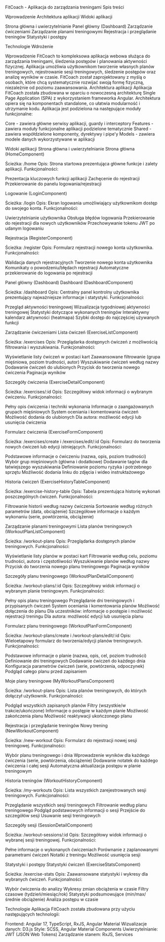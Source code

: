 FitCoach - Aplikacja do zarządzania treningami
Spis treści

Wprowadzenie
Architektura aplikacji
Widoki aplikacji

Strona główna i uwierzytelnianie
Panel główny (Dashboard)
Zarządzanie ćwiczeniami
Zarządzanie planami treningowymi
Rejestracja i przeglądanie treningów
Statystyki i postępy


Technologie
Wdrożenie

Wprowadzenie
FitCoach to kompleksowa aplikacja webowa służąca do zarządzania treningami, śledzenia postępów i planowania aktywności fizycznej. Aplikacja umożliwia użytkownikom tworzenie własnych planów treningowych, rejestrowanie sesji treningowych, śledzenie postępów oraz analizę wyników w czasie. FitCoach został zaprojektowany z myślą o osobach, które chcą systematycznie rozwijać swoją formę fizyczną, niezależnie od poziomu zaawansowania.
Architektura aplikacji
Aplikacja FitCoach została zbudowana w oparciu o nowoczesną architekturę Single Page Application (SPA) z wykorzystaniem frameworka Angular. Architektura opiera się na komponentach standalone, co ułatwia modularność i utrzymanie kodu. Aplikacja jest podzielona na następujące moduły funkcjonalne:

Core - zawiera główne serwisy aplikacji, guardy i interceptory
Features - zawiera moduły funkcjonalne aplikacji podzielone tematycznie
Shared - zawiera współdzielone komponenty, dyrektywy i pipe'y
Models - zawiera modele danych wykorzystywane w aplikacji

Widoki aplikacji
Strona główna i uwierzytelnianie
Strona główna (HomeComponent)

Ścieżka: /home
Opis: Strona startowa prezentująca główne funkcje i zalety aplikacji.
Funkcjonalności:

Prezentacja kluczowych funkcji aplikacji
Zachęcenie do rejestracji
Przekierowanie do panelu logowania/rejestracji



Logowanie (LoginComponent)

Ścieżka: /login
Opis: Ekran logowania umożliwiający użytkownikom dostęp do swojego konta.
Funkcjonalności:

Uwierzytelnianie użytkownika
Obsługa błędów logowania
Przekierowanie do rejestracji dla nowych użytkowników
Przechowywanie tokenu JWT po udanym logowaniu



Rejestracja (RegisterComponent)

Ścieżka: /register
Opis: Formularz rejestracji nowego konta użytkownika.
Funkcjonalności:

Walidacja danych rejestracyjnych
Tworzenie nowego konta użytkownika
Komunikaty o powodzeniu/błędach rejestracji
Automatyczne przekierowanie do logowania po rejestracji



Panel główny (Dashboard)
Dashboard (DashboardComponent)

Ścieżka: /dashboard
Opis: Centralny panel kontrolny użytkownika prezentujący najważniejsze informacje i statystyki.
Funkcjonalności:

Przegląd aktywności treningowej
Wizualizacja tygodniowej aktywności treningowej
Statystyki dotyczące wykonanych treningów
Interaktywny kalendarz aktywności (heatmapa)
Szybki dostęp do najczęściej używanych funkcji



Zarządzanie ćwiczeniami
Lista ćwiczeń (ExerciseListComponent)

Ścieżka: /exercises
Opis: Przeglądarka dostępnych ćwiczeń z możliwością filtrowania i wyszukiwania.
Funkcjonalności:

Wyświetlanie listy ćwiczeń w postaci kart
Zaawansowane filtrowanie (grupa mięśniowa, poziom trudności, autor)
Wyszukiwanie ćwiczeń według nazwy
Dodawanie ćwiczeń do ulubionych
Przycisk do tworzenia nowego ćwiczenia
Paginacja wyników



Szczegóły ćwiczenia (ExerciseDetailComponent)

Ścieżka: /exercises/:id
Opis: Szczegółowy widok informacji o wybranym ćwiczeniu.
Funkcjonalności:

Pełny opis ćwiczenia i techniki wykonania
Informacje o zaangażowanych grupach mięśniowych
System oceniania i komentowania ćwiczeń
Możliwość dodania do ulubionych
Dla autora: możliwość edycji lub usunięcia ćwiczenia



Formularz ćwiczenia (ExerciseFormComponent)

Ścieżka: /exercises/create i /exercises/edit/:id
Opis: Formularz do tworzenia nowych ćwiczeń lub edycji istniejących.
Funkcjonalności:

Podstawowe informacje o ćwiczeniu (nazwa, opis, poziom trudności)
Wybór grup mięśniowych (główna i dodatkowe)
Dodawanie tagów dla łatwiejszego wyszukiwania
Definiowanie poziomu ryzyka i potrzebnego sprzętu
Możliwość dodania linku do zdjęcia i wideo instruktażowego



Historia ćwiczeń (ExerciseHistoryTableComponent)

Ścieżka: /exercise-history-table
Opis: Tabela prezentująca historię wykonań poszczególnych ćwiczeń.
Funkcjonalności:

Filtrowanie historii według nazwy ćwiczenia
Sortowanie według różnych parametrów (data, obciążenie)
Szczegółowe informacje o każdym wykonaniu (serie, powtórzenia, obciążenie)



Zarządzanie planami treningowymi
Lista planów treningowych (WorkoutPlanListComponent)

Ścieżka: /workout-plans
Opis: Przeglądarka dostępnych planów treningowych.
Funkcjonalności:

Wyświetlanie listy planów w postaci kart
Filtrowanie według celu, poziomu trudności, autora i częstotliwości
Wyszukiwanie planów według nazwy
Przycisk do tworzenia nowego planu treningowego
Paginacja wyników



Szczegóły planu treningowego (WorkoutPlanDetailComponent)

Ścieżka: /workout-plans/:id
Opis: Szczegółowy widok informacji o wybranym planie treningowym.
Funkcjonalności:

Pełny opis planu treningowego
Przeglądanie dni treningowych i przypisanych ćwiczeń
System oceniania i komentowania planów
Możliwość dołączenia do planu
Dla uczestników: informacje o postępie i możliwość rejestracji treningu
Dla autora: możliwość edycji lub usunięcia planu



Formularz planu treningowego (WorkoutPlanFormComponent)

Ścieżka: /workout-plans/create i /workout-plans/edit/:id
Opis: Wieloetapowy formularz do tworzenia/edycji planów treningowych.
Funkcjonalności:

Podstawowe informacje o planie (nazwa, opis, cel, poziom trudności)
Definiowanie dni treningowych
Dodawanie ćwiczeń do każdego dnia
Konfiguracja parametrów ćwiczeń (serie, powtórzenia, odpoczynek)
Podgląd całego planu przed zapisaniem



Moje plany treningowe (MyWorkoutPlansComponent)

Ścieżka: /workout-plans
Opis: Lista planów treningowych, do których dołączył użytkownik.
Funkcjonalności:

Podgląd wszystkich zapisanych planów
Filtry (wszystkie/w trakcie/ukończone)
Informacje o postępie w każdym planie
Możliwość zakończenia planu
Możliwość reaktywacji ukończonego planu



Rejestracja i przeglądanie treningów
Nowy trening (NewWorkoutComponent)

Ścieżka: /new-workout
Opis: Formularz do rejestracji nowej sesji treningowej.
Funkcjonalności:

Wybór planu treningowego i dnia
Wprowadzenie wyników dla każdego ćwiczenia (serie, powtórzenia, obciążenie)
Dodawanie notatek do każdego ćwiczenia i całej sesji
Automatyczna aktualizacja postępu w planie treningowym



Historia treningów (WorkoutHistoryComponent)

Ścieżka: /my-workouts
Opis: Lista wszystkich zarejestrowanych sesji treningowych.
Funkcjonalności:

Przeglądanie wszystkich sesji treningowych
Filtrowanie według planu treningowego
Podgląd podstawowych informacji o sesji
Przejście do szczegółów sesji
Usuwanie sesji treningowych



Szczegóły sesji (SessionDetailComponent)

Ścieżka: /workout-sessions/:id
Opis: Szczegółowy widok informacji o wybranej sesji treningowej.
Funkcjonalności:

Pełne informacje o wykonanych ćwiczeniach
Porównanie z zaplanowanymi parametrami ćwiczeń
Notatki z treningu
Możliwość usunięcia sesji



Statystyki i postępy
Statystyki ćwiczeń (ExerciseStatsComponent)

Ścieżka: /exercise-stats
Opis: Zaawansowane statystyki i wykresy dla wybranych ćwiczeń.
Funkcjonalności:

Wybór ćwiczenia do analizy
Wykresy zmian obciążenia w czasie
Filtry czasowe (tydzień/miesiąc/rok)
Statystyki podsumowujące (min/max/średnie obciążenie)
Analiza postępu w czasie



Technologie
Aplikacja FitCoach została zbudowana przy użyciu następujących technologii:

Frontend: Angular 17, TypeScript, RxJS, Angular Material
Wizualizacje danych: D3.js
Style: SCSS, Angular Material Components
Uwierzytelnianie: JWT (JSON Web Tokens)
Zarządzanie stanem: RxJS, Services
